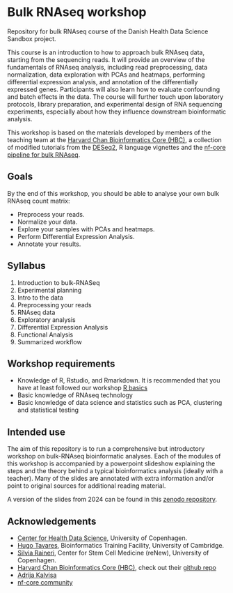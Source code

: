 # Bulk RNAseq workshop

Repository for bulk RNAseq course of the Danish Health Data Science Sandbox project.

This course is an introduction to how to approach bulk RNAseq data, starting from the sequencing reads. It will provide an overview of the fundamentals of RNAseq analysis, including read preprocessing, data normalization, data exploration with PCAs and heatmaps, performing differential expression analysis, and annotation of the differentially expressed genes. Participants will also learn how to evaluate confounding and batch effects in the data. The course will further touch upon laboratory protocols, library preparation, and experimental design of RNA sequencing experiments, especially about how they influence downstream bioinformatic analysis. 

This workshop is based on the materials developed by members of the teaching team at the [Harvard Chan Bioinformatics Core (HBC)](http://bioinformatics.sph.harvard.edu/), a collection of modified tutorials from the [DESeq2](https://www.bioconductor.org/packages/devel/bioc/vignettes/DESeq2/inst/doc/DESeq2.html), R language vignettes and the [nf-core pipeline for bulk RNAseq](https://nf-co.re/rnaseq/3.6).

## Goals

By the end of this workshop, you should be able to analyse your own bulk RNAseq count matrix:
  - Preprocess your reads.
  - Normalize your data.
  - Explore your samples with PCAs and heatmaps.
  - Perform Differential Expression Analysis.
  - Annotate your results.

## Syllabus

1. Introduction to bulk-RNASeq
2. Experimental planning
3. Intro to the data
4. Preprocessing your reads
5. RNAseq data
6. Exploratory analysis
7. Differential Expression Analysis
8. Functional Analysis
9. Summarized workflow

## Workshop requirements

- Knowledge of R, Rstudio, and Rmarkdown. It is recommended that you have at least followed our workshop [R basics](https://github.com/Center-for-Health-Data-Science/FromExceltoR_2022)
- Basic knowledge of RNAseq technology
- Basic knowledge of data science and statistics such as PCA, clustering and statistical testing

## Intended use

The aim of this repository is to run a comprehensive but introductory workshop on bulk-RNAseq bioinformatic analyses. Each of the modules of this workshop is accompanied by a powerpoint slideshow explaining the steps and the theory behind a typical bioinformatics analysis (ideally with a teacher). Many of the slides are annotated with extra information and/or point to original sources for additional reading material. 

A version of the slides from 2024 can be found in this [zenodo repository](https://zenodo.org/records/12090853).

## Acknowledgements

- [Center for Health Data Science](https://heads.ku.dk/), University of Copenhagen.
- [Hugo Tavares](https://bioinfotraining.bio.cam.ac.uk/about), Bioinformatics Training Facility, University of Cambridge.
- [Silvia Raineri](https://renew.ku.dk/research/reseach-groups/serup-group/), Center for Stem Cell Medicine (reNew), University of Copenhagen.
- [Harvard Chan Bioinformatics Core (HBC)](http://bioinformatics.sph.harvard.edu/), check out their [github repo](https://github.com/hbctraining/DGE_workshop_salmon_online)
- [Adrija Kalvisa](https://renew.ku.dk/people/?id=645384&vis=medarbejder)
- [nf-core community](https://nf-co.re/)
